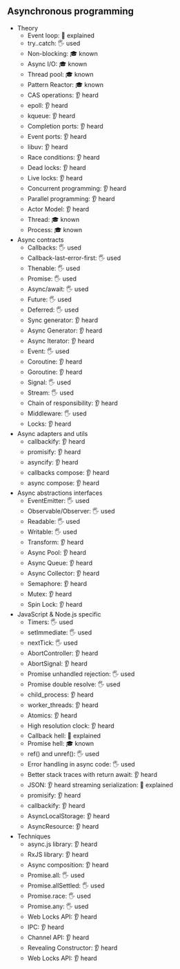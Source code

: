 ## Asynchronous programming

- Theory
  - Event loop: 🙋 explained
  - try..catch: 🖐️ used
  - Non-blocking: 🎓 known
  - Async I/O: 🎓 known
  - Thread pool: 🎓 known
  - Pattern Reactor: 🎓 known
  - CAS operations: 👂 heard
  - epoll: 👂 heard
  - kqueue: 👂 heard
  - Completion ports: 👂 heard
  - Event ports: 👂 heard
  - libuv: 👂 heard
  - Race conditions: 👂 heard
  - Dead locks: 👂 heard
  - Live locks: 👂 heard
  - Concurrent programming: 👂 heard
  - Parallel programming: 👂 heard
  - Actor Model: 👂 heard
  - Thread: 🎓 known
  - Process: 🎓 known
- Async contracts
  - Callbacks: 🖐️ used
  - Callback-last-error-first: 🖐️ used
  - Thenable: 🖐️ used
  - Promise: 🖐️ used
  - Async/await: 🖐️ used
  - Future: 🖐️ used
  - Deferred: 🖐️ used
  - Sync generator: 👂 heard
  - Async Generator: 👂 heard
  - Async Iterator: 👂 heard
  - Event: 🖐️ used
  - Coroutine: 👂 heard
  - Goroutine: 👂 heard
  - Signal: 🖐️ used
  - Stream: 🖐️ used
  - Chain of responsibility: 👂 heard
  - Middleware: 🖐️ used
  - Locks: 👂 heard
- Async adapters and utils
  - callbackify: 👂 heard
  - promisify: 👂 heard
  - asyncify: 👂 heard
  - callbacks compose: 👂 heard
  - async compose: 👂 heard
- Async abstractions interfaces
  - EventEmitter: 🖐️ used
  - Observable/Observer: 🖐️ used
  - Readable: 🖐️ used
  - Writable: 🖐️ used
  - Transform: 👂 heard
  - Async Pool: 👂 heard
  - Async Queue: 👂 heard
  - Async Collector: 👂 heard
  - Semaphore: 👂 heard
  - Mutex: 👂 heard
  - Spin Lock: 👂 heard
- JavaScript & Node.js specific
  - Timers: 🖐️ used
  - setImmediate: 🖐️ used
  - nextTick: 🖐️ used
  - AbortController: 👂 heard
  - AbortSignal: 👂 heard
  - Promise unhandled rejection: 🖐️ used
  - Promise double resolve: 🖐️ used
  - child_process: 👂 heard
  - worker_threads: 👂 heard
  - Atomics: 👂 heard
  - High resolution clock: 👂 heard
  - Callback hell: 🙋 explained
  - Promise hell: 🎓 known
  - ref() and unref(): 🖐️ used
  - Error handling in async code: 🖐️ used
  - Better stack traces with return await: 👂 heard
  - JSON: 👂 heard streaming serialization: 🙋 explained
  - promisify: 👂 heard
  - callbackify: 👂 heard
  - AsyncLocalStorage: 👂 heard
  - AsyncResource: 👂 heard
- Techniques
  - async.js library: 👂 heard
  - RxJS library: 👂 heard
  - Async composition: 👂 heard
  - Promise.all:  🖐️ used
  - Promise.allSettled:  🖐️ used
  - Promise.race:  🖐️ used
  - Promise.any:  🖐️ used
  - Web Locks API: 👂 heard
  - IPC: 👂 heard
  - Channel API: 👂 heard
  - Revealing Constructor: 👂 heard
  - Web Locks API: 👂 heard
